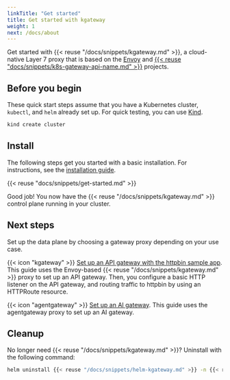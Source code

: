 ```yaml
---
linkTitle: "Get started"
title: Get started with kgateway
weight: 1
next: /docs/about
---
```


Get started with {{< reuse "/docs/snippets/kgateway.md" >}}, a cloud-native Layer 7 proxy that is based on the [Envoy](https://www.envoyproxy.io/) and [{{< reuse "docs/snippets/k8s-gateway-api-name.md" >}}](https://gateway-api.sigs.k8s.io/) projects.

## Before you begin

These quick start steps assume that you have a Kubernetes cluster, `kubectl`, and `helm` already set up. For quick testing, you can use [Kind](https://kind.sigs.k8s.io/).

```sh
kind create cluster
```

## Install

The following steps get you started with a basic installation. For instructions, see the [installation guide](/docs/operations/install).

{{< reuse "docs/snippets/get-started.md" >}}

Good job! You now have the {{< reuse "/docs/snippets/kgateway.md" >}} control plane running in your cluster.

## Next steps

Set up the data plane by choosing a gateway proxy depending on your use case.

{{< icon "kgateway" >}} [Set up an API gateway with the httpbin sample app](../operations/sample-app/). This guide uses the Envoy-based {{< reuse "/docs/snippets/kgateway.md" >}} proxy to set up an API gateway. Then, you configure a basic HTTP listener on the API gateway, and routing traffic to httpbin by using an HTTPRoute resource.

{{< icon "agentgateway" >}} [Set up an AI gateway](../agentgateway/get-started/). This guide uses the agentgateway proxy to set up an AI gateway.

## Cleanup

No longer need {{< reuse "/docs/snippets/kgateway.md" >}}? Uninstall with the following command:

```sh
helm uninstall {{< reuse "/docs/snippets/helm-kgateway.md" >}} -n {{< reuse "docs/snippets/namespace.md" >}}
```
